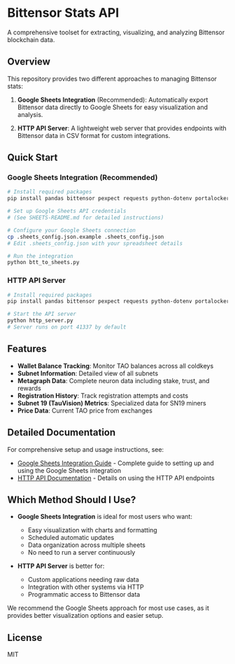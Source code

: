 # Bittensor Stats API

A comprehensive toolset for extracting, visualizing, and analyzing Bittensor blockchain data.

## Overview

This repository provides two different approaches to managing Bittensor stats:

1. **Google Sheets Integration** (Recommended): Automatically export Bittensor data directly to Google Sheets for easy visualization and analysis.

2. **HTTP API Server**: A lightweight web server that provides endpoints with Bittensor data in CSV format for custom integrations.

## Quick Start

### Google Sheets Integration (Recommended)

```bash
# Install required packages
pip install pandas bittensor pexpect requests python-dotenv portalocker google-auth google-api-python-client

# Set up Google Sheets API credentials
# (See SHEETS-README.md for detailed instructions)

# Configure your Google Sheets connection
cp .sheets_config.json.example .sheets_config.json
# Edit .sheets_config.json with your spreadsheet details

# Run the integration
python btt_to_sheets.py
```

### HTTP API Server

```bash
# Install required packages
pip install pandas bittensor pexpect requests python-dotenv portalocker

# Start the API server
python http_server.py
# Server runs on port 41337 by default
```

## Features

- **Wallet Balance Tracking**: Monitor TAO balances across all coldkeys
- **Subnet Information**: Detailed view of all subnets
- **Metagraph Data**: Complete neuron data including stake, trust, and rewards
- **Registration History**: Track registration attempts and costs
- **Subnet 19 (TauVision) Metrics**: Specialized data for SN19 miners
- **Price Data**: Current TAO price from exchanges

## Detailed Documentation

For comprehensive setup and usage instructions, see:

- [Google Sheets Integration Guide](SHEETS-README.md) - Complete guide to setting up and using the Google Sheets integration
- [HTTP API Documentation](API-README.md) - Details on using the HTTP API endpoints

## Which Method Should I Use?

- **Google Sheets Integration** is ideal for most users who want:
  - Easy visualization with charts and formatting
  - Scheduled automatic updates
  - Data organization across multiple sheets
  - No need to run a server continuously

- **HTTP API Server** is better for:
  - Custom applications needing raw data
  - Integration with other systems via HTTP
  - Programmatic access to Bittensor data

We recommend the Google Sheets approach for most use cases, as it provides better visualization options and easier setup.

## License

MIT
